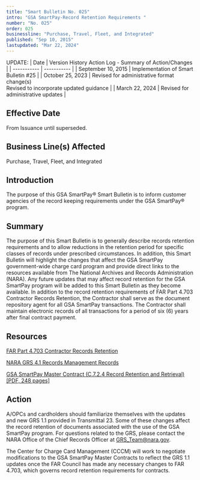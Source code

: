 ```yaml
---
title: "Smart Bulletin No. 025"
intro: "GSA SmartPay-Record Retention Requirements "
number: "No. 025"
order: 025
businessline: "Purchase, Travel, Fleet, and Integrated"
published: "Sep 10, 2015"
lastupdated: "Mar 22, 2024"
---
```


UPDATE:
| Date | Version History Action Log - Summary of Action/Changes |
| ----------- | ----------- |
| September 10, 2015 | Implementation of Smart Bulletin #25 |
| October 25, 2023 | Revised for administrative format change(s) <br> Revised to incorporate updated guidance |
| March 22, 2024 | Revised for administrative updates |

## Effective Date

From Issuance until superseded.

## Business Line(s) Affected

Purchase, Travel, Fleet, and Integrated


## Introduction

The purpose of this GSA SmartPay® Smart Bulletin is to inform customer agencies of the record keeping requirements under the GSA SmartPay® program.

## Summary

The purpose of this Smart Bulletin is to generally describe records retention requirements and to allow reductions in the retention period for specific classes of records under prescribed circumstances. In addition, this Smart Bulletin will highlight the changes that affect the GSA SmartPay government-wide charge card program and provide direct links to the resources available from The National Archives and Records Administration (NARA). Any future updates that may affect record retention for the GSA SmartPay program will be added to this Smart Bulletin as they become available. In addition to the record retention requirements of FAR Part 4.703 Contractor Records Retention, the Contractor shall serve as the document repository agent for all GSA SmartPay transactions. The Contractor shall maintain electronic records of all transactions for a period of six (6) years after final contract payment.

## Resources 

[FAR Part 4.703 Contractor Records Retention](https://www.acquisition.gov/far/subpart-4.7)

[NARA GRS 4.1 Records Management Records](https://www.archives.gov/records-mgmt/grs.html)

[GSA SmartPay Master Contract (C.7.2.4 Record Retention and Retrieval)[PDF, 248 pages]](https://smartpay.gsa.gov/files/sp3-master-contract.pdf)


## Action

A/OPCs and cardholders should familiarize themselves with the updates and new GRS 1.1 provided in Transmittal 23. Some of these changes affect the record retention of documents associated with the use of the GSA SmartPay program. For questions related to the GRS, please contact the NARA Office of the Chief Records Officer at GRS_Team@nara.gov. 

The Center for Charge Card Management (CCCM) will work to negotiate modifications to the GSA SmartPay Master Contracts to reflect the GRS 1.1 updates once the FAR Council has made any necessary changes to FAR 4.703, which governs record retention requirements for contracts. 

